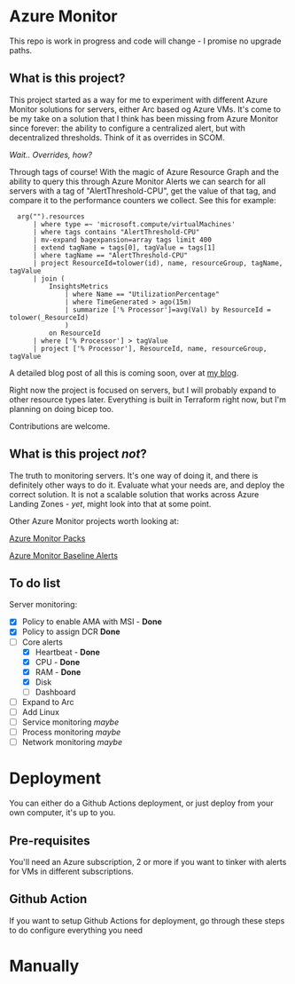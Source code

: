 # Azure Monitor
This repo is work in progress and code will change - I promise no upgrade paths.

## What is this project?
This project started as a way for me to experiment with different Azure Monitor solutions for servers, either Arc based og Azure VMs. 
It's come to be my take on a solution that I think has been missing from Azure Monitor since forever: the ability to configure a centralized alert, but with decentralized thresholds. Think of it as overrides in SCOM. 

*Wait.. Overrides, how?*

Through tags of course! With the magic of Azure Resource Graph and the ability to query this through Azure Monitor Alerts we can search for all servers with a tag of "AlertThreshold-CPU", get the value of that tag, and compare it to the performance counters we collect. See this for example: 

```
  arg("").resources
      | where type =~ 'microsoft.compute/virtualMachines'
      | where tags contains "AlertThreshold-CPU"
      | mv-expand bagexpansion=array tags limit 400 
      | extend tagName = tags[0], tagValue = tags[1] 
      | where tagName == "AlertThreshold-CPU" 
      | project ResourceId=tolower(id), name, resourceGroup, tagName, tagValue 
      | join ( 
          InsightsMetrics
              | where Name == "UtilizationPercentage"
              | where TimeGenerated > ago(15m)
              | summarize ['% Processor']=avg(Val) by ResourceId = tolower(_ResourceId)
              )
          on ResourceId
      | where ['% Processor'] > tagValue
      | project ['% Processor'], ResourceId, name, resourceGroup, tagValue
```
A detailed blog post of all this is coming soon, over at [my blog](https://cloudpuzzles.net).

Right now the project is focused on servers, but I will probably expand to other resource types later. 
Everything is built in Terraform right now, but I'm planning on doing bicep too. 

Contributions are welcome.

## What is this project *not*?
The truth to monitoring servers. It's one way of doing it, and there is definitely other ways to do it. Evaluate what your needs are, and deploy the correct solution. 
It is not a scalable solution that works across Azure Landing Zones - *yet*, might look into that at some point.

Other Azure Monitor projects worth looking at:

[Azure Monitor Packs](https://github.com/Azure/AzureMonitorStarterPacks)

[Azure Monitor Baseline Alerts](https://github.com/Azure/azure-monitor-baseline-alerts)

## To do list
Server monitoring:
- [x] Policy to enable AMA with MSI - **Done**
- [x] Policy to assign DCR **Done**
- [ ] Core alerts
  - [x] Heartbeat - **Done**
  - [x] CPU - **Done**
  - [x] RAM - **Done**
  - [x] Disk 
  - [ ] Dashboard
- [ ] Expand to Arc
- [ ] Add Linux
- [ ] Service monitoring *maybe*
- [ ] Process monitoring *maybe*
- [ ] Network monitoring *maybe*

# Deployment
You can either do a Github Actions deployment, or just deploy from your own computer, it's up to you.

## Pre-requisites
You'll need an Azure subscription, 2 or more if you want to tinker with alerts for VMs in different subscriptions.

## Github Action
If you want to setup Github Actions for deployment, go through these steps to do configure everything you need

# Manually